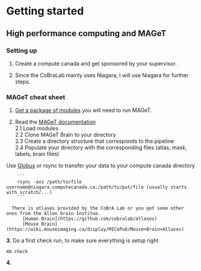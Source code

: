 # Getting started 
## High performance computing and MAGeT

### Setting up 
1. Create a compute canada and get sponsored by your supervisor.

2. Since the CoBraLab mainly uses Niagara, I will use Niagara for further steps.

### MAGeT cheat sheet
1. [Get a package of modules](https://github.com/CoBrALab/documentation/wiki/Getting-Started-on-Niagara) you will need to run MAGeT.
  
2. Read the [MAGeT documentation](https://github.com/CobraLab/documentation/wiki/MAGeTBrain)  
  2.1  Load modules  
  2.2  Clone MAGeT Brain to your directory  
  2.3 Create a directory structure that corresponds to the pipeline  
  2.4 Populate your directory with the corresponding files (atlas, mask, labels, brain files)        
  
  Use [Globus](https://www.globus.org/) or rsync to transfer your data to your compute canada directory      
      
        ```
        rsync -avz /path/to/file username@niagara.computecanada.ca:/path/to/put/file (usually starts with scratch/...)
        ```  
    
      There is atlases provided by the CoBrA Lab or you get some other ones from the Allen brain Institue.      
          [Human Brain](https://github.com/cobralab/atlases)  
          [Mouse Brain](https://wiki.mouseimaging.ca/display/MICePub/Mouse+Brain+Atlases)  
    
**3.** Do a first check run, to make sure everything is setup right  
```
mb check
```
**4.**

